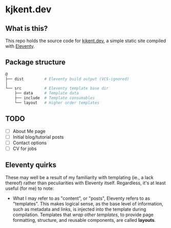 # kjkent.dev

## What is this?

This repo holds the source code for [kjkent.dev](https://kjkent.dev), a simple
static site compiled with [Eleventy](https://11ty.dev).

## Package structure

```Bash
@
├── dist         # Eleventy build output (VCS-ignored)
│
└── src          # Eleventy template base dir
    ├── data     # Template data
    ├── include  # Template consumables
    └── layout   # Higher order templates
```

## TODO

- [ ] About Me page
- [ ] Initial blog/tutorial posts
- [ ] Contact options
- [ ] CV for jobs

## Eleventy quirks

These may well be a result of my familiarity with templating (ie., a
lack thereof) rather than peculiarities with Eleventy itself. Regardless, it's
at least useful (for me) to note:

- What I may refer to as "content", or "posts", Eleventy refers to as
  "templates". This makes logical sense, as the base level of information, such
  as metadata and links, is injected into the template during compilation.
  Templates that _wrap other templates_, to provide page formatting, structure,
  and reusable components, are called **layouts**.
